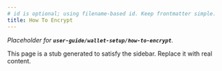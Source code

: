 ```yaml
---
# id is optional; using filename-based id. Keep frontmatter simple.
title: How To Encrypt
---
```


_Placeholder for **`user-guide/wallet-setup/how-to-encrypt`**._

This page is a stub generated to satisfy the sidebar.
Replace it with real content.
